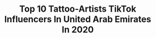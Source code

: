 ---
title: Top 10 Tattoo-Artists TikTok Influencers In United Arab Emirates In 2020
description: >-
  Find top tattoo-artists TikTok influencers in United Arab Emirates in 2020. Most popular hashtags: #covid19 #myquarantine #foryoupage #artists.
platform: TikTok
profiles:
  - username: "varunmishra70"
    fullname: >-
      Varun Mishra
    location: "United Arab Emirates"
    followers: 4283
    engagement: 1257
    commentsToLikes: 0.073307
    id: ckacvdmxtn8xn0i78iorypzd7
    verified: false
    hashtags: "#brokenheart, #attitudewalk, #slowmowalk, #attitude"
  - username: "melzarts"
    fullname: >-
      Melika👑
    location: "United Arab Emirates"
    followers: 10390
    engagement: 1129
    commentsToLikes: 0.053384
    id: cka0t0wrjny9m0i78muiua1y5
    verified: false
    hashtags: "#pumplikethat, #travel, #himym, #myquarantine"
  - username: "divyamadhu13"
    fullname: >-
      Divyadharshini
    location: "United Arab Emirates"
    followers: 237410
    engagement: 711
    commentsToLikes: 0.007285
    id: ck9gn82s3vk9y0j78snj4kzp9
    verified: false
    hashtags: "#poda, #tik, #bby, #djsuman"
  - username: "ananthu.tvm"
    fullname: >-
      ANANTHU
    location: "United Arab Emirates"
    followers: 2840
    engagement: 3600
    commentsToLikes: 0.089258
    id: ckac6esk5e34i0i786ph1338i
    verified: false
    hashtags: "#pengalooty, #tovino, #kattankapi, #achanammauyir"
  - username: "artphobia"
    fullname: >-
      ARTPHOBIA
    location: "United Arab Emirates"
    followers: 9221
    engagement: 1247
    commentsToLikes: 0.017121
    id: ck9uxlp9k0lhf0j78284ucu2k
    verified: false
    hashtags: "#tiktok, #gift, #giftforlove, #arttiktok"
  - username: "ruthieart"
    fullname: >-
      Soheila Hesham
    location: "United Arab Emirates"
    followers: 7246
    engagement: 870
    commentsToLikes: 0.030864
    id: ck9dxgf1yt79d0j78at14hq41
    verified: false
    hashtags: "#tiktokart, #followme, #aesthetic, #yummychallenge"
  - username: "illustrescu"
    fullname: >-
      Vlad Dumitrescu
    location: "United Arab Emirates"
    followers: 85674
    engagement: 877
    commentsToLikes: 0.009688
    id: ck81q4lxcfweo0j78n9huz185
    verified: true
    hashtags: "#pizzalover, #bemyvalentine, #coffee, #adobefresco"
  - username: "foodloreuae"
    fullname: >-
      foodloreuae
    location: "United Arab Emirates"
    followers: 6767
    engagement: 638
    commentsToLikes: 0.060934
    id: ck9gmev0orxhi0j78nbkdwpkj
    verified: false
    hashtags: "#chole, #sharestories, #workfromhome, #viral"
  - username: "fabryfranceschetti"
    fullname: >-
      Fabry Franceschetti 
    location: "United Arab Emirates"
    followers: 18976
    engagement: 389
    commentsToLikes: 0.015960
    id: ck90u619tvesc0j78s8uivq8f
    verified: false
    hashtags: "#southitaly, #nutellabiscuits, #game, #tattoo"
  - username: "mehakalam1"
    fullname: >-
      Mehak Alam
    location: "United Arab Emirates"
    followers: 5228
    engagement: 2260
    commentsToLikes: 0.070930
    id: ckamo3v537etz0i78ntwzx1u2
    verified: false
    hashtags: "#kutubminar, #saregama, #challenge, #patipatni"
---